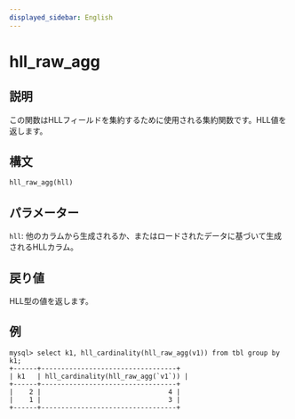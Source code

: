 ```yaml
---
displayed_sidebar: English
---
```


# hll_raw_agg

## 説明

この関数はHLLフィールドを集約するために使用される集約関数です。HLL値を返します。

## 構文

```Haskell
hll_raw_agg(hll)
```

## パラメーター

`hll`: 他のカラムから生成されるか、またはロードされたデータに基づいて生成されるHLLカラム。

## 戻り値

HLL型の値を返します。

## 例

```Plain
mysql> select k1, hll_cardinality(hll_raw_agg(v1)) from tbl group by k1;
+------+----------------------------------+
| k1   | hll_cardinality(hll_raw_agg(`v1`)) |
+------+----------------------------------+
|    2 |                                4 |
|    1 |                                3 |
+------+----------------------------------+
```
